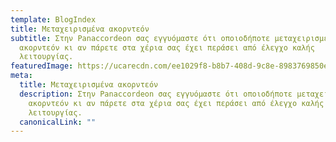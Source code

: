 ```yaml
---
template: BlogIndex
title: Μεταχειρισμένα ακορντεόν
subtitle: Στην Panaccordeon σας εγγυόμαστε ότι οποιοδήποτε μεταχειρισμένο
  ακορντεόν κι αν πάρετε στα χέρια σας έχει περάσει από έλεγχο καλής
  λειτουργίας.
featuredImage: https://ucarecdn.com/ee1029f8-b8b7-408d-9c8e-8983769850e1/
meta:
  title: Μεταχειρισμένα ακορντεόν
  description: Στην Panaccordeon σας εγγυόμαστε ότι οποιοδήποτε μεταχειρισμένο
    ακορντεόν κι αν πάρετε στα χέρια σας έχει περάσει από έλεγχο καλής
    λειτουργίας.
  canonicalLink: ""
---
```

